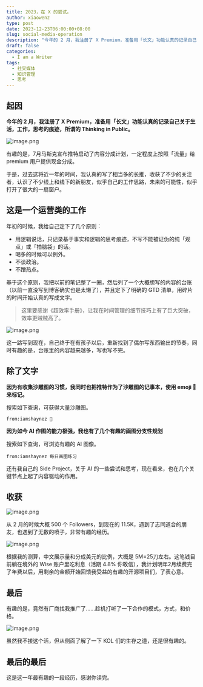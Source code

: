 ```yaml
---
title: 2023，在 X 的尝试。
author: xiaowenz
type: post
date: 2023-12-23T06:00:00+08:00
slug: social-media-operation
description: "今年的 2 月，我注册了 X Premium，准备用「长文」功能认真的记录自己关于生活，工作，思考的痕迹，所谓的 Thinking in Public。"
draft: false
categories:
  - I am a Writer
tags:
  - 社交媒体
  - 知识管理
  - 思考
---
```


## 起因

**今年的 2 月，我注册了 X Premium，准备用「长文」功能认真的记录自己关于生活，工作，思考的痕迹，所谓的 Thinking in Public。**

![image.png](https://cdn.sa.net/2023/12/23/f6jeUGz2tvLXsbl.png)

有趣的是，7月马斯克宣布推特启动了内容分成计划，一定程度上按照「流量」给 premium 用户提供现金分成。

于是，过去这将近一年的时间，我认真的写了相当多的长推，收获了不少的关注者，认识了不少线上和线下的新朋友，似乎自己的工作思路，未来的可能性，似乎打开了很大的一扇窗户。

## 这是一个运营类的工作

年初的时候，我给自己定下了几个原则：

- 用逻辑说话，只记录基于事实和逻辑的思考痕迹，不写不能被证伪的纯「观点」或「拍脑袋」的话。
- 喝多的时候可以例外。
- 不谈政治。
- 不蹭热点。

基于这个原则，我把以前的笔记整了一圈，然后列了一个大概想写的内容的台账（以前一直没写到博客确实也是太懒了），并且定下了明确的 GTD 清单，用碎片的时间开始认真的写成文字。

> 这里要感谢《超效率手册》，让我在时间管理的细节技巧上有了巨大突破，效率更贼贼高了。

![image.png](https://cdn.sa.net/2023/12/23/7ym8FNdUfWsuDzb.png)

这一路写到现在，自己终于在有孩子以后，重新找到了偶尔写东西输出的节奏，同时有趣的是，台账里的内容越来越多，写也写不完。

## 除了文字

**因为有收集沙雕图的习惯，我同时也把推特作为了沙雕图的记事本，使用 emoji 🐍 来标记。**

搜索如下查询，可获得大量沙雕图。

```
from:iamshaynez 🐍 
```

**因为如今 AI 作图的能力极强，我也有了几个有趣的画图分支性规划**

搜索如下查询，可浏览有趣的 AI 图像。

```
from:iamshaynez 每日画图练习
```

还有我自己的 Side Project，关于 AI 的一些尝试和思考，现在看来，也在几个关键节点上起了内容驱动的作用。

## 收获

![image.png](https://cdn.sa.net/2023/12/23/ZsPDkwFTyoNr1pt.png)

从 2 月的时候大概 500 个 Followers，到现在的 11.5K，遇到了志同道合的朋友，也遇到了无数的喷子，非常有趣的经历。

![image.png](https://cdn.sa.net/2023/12/23/mrd17IwEsOURCSf.png)

根据我的测算，中文展示量和分成美元的比例，大概是 5M=25刀左右。这笔钱目前躺在境外的 Wise 账户里吃利息（活期 4.8% 你敢信），我计划明年2月续费完了年费以后，用剩余的金额开始回馈我受益的有趣的开源项目们，了表心意。

## 最后

有趣的是，竟然有厂商找我推广了……趁机打听了一下合作的模式，方式，和价格。

![image.png](https://cdn.sa.net/2023/12/23/tMuA8HCjEzp492B.png)

 虽然我不接这个活，但从侧面了解了一下 KOL 们的生存之道，还是很有趣的。

 ## 最后的最后

 这是这一年最有趣的一段经历，感谢你读完。